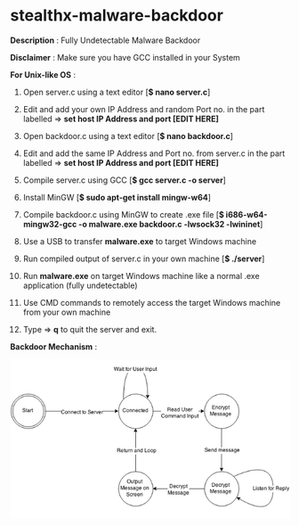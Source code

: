 # stealthx-malware-backdoor

**Description** : Fully Undetectable Malware Backdoor

**Disclaimer** : Make sure you have GCC installed in your System

**For Unix-like OS** :

1. Open server.c using a text editor [**$ nano server.c**]

2. Edit and add your own IP Address and random Port no. in the part labelled => **set host IP Address and port [EDIT HERE]**

3. Open backdoor.c using a text editor [**$ nano backdoor.c**]

4. Edit and add the same IP Address and Port no. from server.c in the part labelled => **set host IP Address and port [EDIT HERE]**

5. Compile server.c using GCC [**$ gcc server.c -o server**]

6. Install MinGW [**$ sudo apt-get install mingw-w64**]

7. Compile backdoor.c using MinGW to create .exe file [**$ i686-w64-mingw32-gcc -o malware.exe backdoor.c -lwsock32 -lwininet**]

8. Use a USB to transfer **malware.exe** to target Windows machine

9. Run compiled output of server.c in your own machine [**$ ./server**] 

10. Run **malware.exe** on target Windows machine like a normal .exe application (fully undetectable)

11. Use CMD commands to remotely access the target Windows machine from your own machine

12. Type => **q** to quit the server and exit.

**Backdoor Mechanism** :

![](backdoor.png) 
